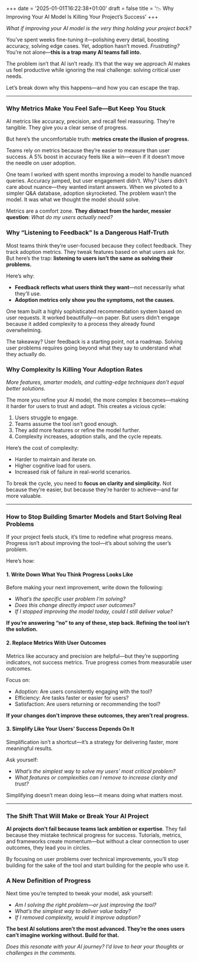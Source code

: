 +++
date = '2025-01-01T16:22:38+01:00'
draft = false
title = '📉 Why Improving Your AI Model Is Killing Your Project’s Success'
+++

_What if improving your AI model is the very thing holding your project back?_

You’ve spent weeks fine-tuning it—polishing every detail, boosting accuracy, solving edge cases. Yet, adoption hasn’t moved. _Frustrating?_ You’re not alone—**this is a trap many AI teams fall into.**

The problem isn’t that AI isn’t ready. It’s that the way we approach AI makes us feel productive while ignoring the real challenge: solving critical user needs.

Let’s break down why this happens—and how you can escape the trap.

---

### Why Metrics Make You Feel Safe—But Keep You Stuck

AI metrics like accuracy, precision, and recall feel reassuring. They’re tangible. They give you a clear sense of progress.

But here’s the uncomfortable truth: **metrics create the illusion of progress.**

Teams rely on metrics because they’re easier to measure than user success. A 5% boost in accuracy feels like a win—even if it doesn’t move the needle on user adoption.

One team I worked with spent months improving a model to handle nuanced queries. Accuracy jumped, but user engagement didn’t. Why? Users didn’t care about nuance—they wanted instant answers. When we pivoted to a simpler Q&A database, adoption skyrocketed. The problem wasn’t the model. It was what we thought the model should solve.

Metrics are a comfort zone. **They distract from the harder, messier question**: _What do my users actually need?_

### Why “Listening to Feedback” Is a Dangerous Half-Truth

Most teams think they’re user-focused because they collect feedback. They track adoption metrics. They tweak features based on what users ask for. But here’s the trap: **listening to users isn’t the same as solving their problems.**

Here’s why:

- **Feedback reflects what users think they want**—not necessarily what they’ll use.
- **Adoption metrics only show you the symptoms, not the causes.**

One team built a highly sophisticated recommendation system based on user requests. It worked beautifully—on paper. But users didn’t engage because it added complexity to a process they already found overwhelming.

The takeaway? User feedback is a starting point, not a roadmap. Solving user problems requires going beyond what they say to understand what they actually do.

### Why Complexity Is Killing Your Adoption Rates

_More features, smarter models, and cutting-edge techniques don’t equal better solutions._

The more you refine your AI model, the more complex it becomes—making it harder for users to trust and adopt. This creates a vicious cycle:

1. Users struggle to engage.
2. Teams assume the tool isn’t good enough.
3. They add more features or refine the model further.
4. Complexity increases, adoption stalls, and the cycle repeats.

Here’s the cost of complexity:

- Harder to maintain and iterate on.
- Higher cognitive load for users.
- Increased risk of failure in real-world scenarios.

To break the cycle, you need to **focus on clarity and simplicity.** Not because they’re easier, but because they’re harder to achieve—and far more valuable.

---

### How to Stop Building Smarter Models and Start Solving Real Problems

If your project feels stuck, it’s time to redefine what progress means. Progress isn’t about improving the tool—it’s about solving the user’s problem.

Here’s how:

#### 1. Write Down What You Think Progress Looks Like

Before making your next improvement, write down the following:

- _What’s the specific user problem I’m solving?_
- _Does this change directly impact user outcomes?_
- _If I stopped improving the model today, could I still deliver value?_

**If you’re answering “no” to any of these, step back. Refining the tool isn’t the solution.**

#### 2. Replace Metrics With User Outcomes

Metrics like accuracy and precision are helpful—but they’re supporting indicators, not success metrics. True progress comes from measurable user outcomes.

Focus on:

- Adoption: Are users consistently engaging with the tool?
- Efficiency: Are tasks faster or easier for users?
- Satisfaction: Are users returning or recommending the tool?

**If your changes don’t improve these outcomes, they aren’t real progress.**

#### 3. Simplify Like Your Users’ Success Depends On It

Simplification isn’t a shortcut—it’s a strategy for delivering faster, more meaningful results.

Ask yourself:

- _What’s the simplest way to solve my users’ most critical problem?_
- _What features or complexities can I remove to increase clarity and trust?_

Simplifying doesn’t mean doing less—it means doing what matters most.

---

### The Shift That Will Make or Break Your AI Project

**AI projects don’t fail because teams lack ambition or expertise**. They fail because they mistake technical progress for success. Tutorials, metrics, and frameworks create momentum—but without a clear connection to user outcomes, they lead you in circles.

By focusing on user problems over technical improvements, you’ll stop building for the sake of the tool and start building for the people who use it.

### A New Definition of Progress

Next time you’re tempted to tweak your model, ask yourself:

- _Am I solving the right problem—or just improving the tool?_
- _What’s the simplest way to deliver value today?_
- _If I removed complexity, would it improve adoption?_

**The best AI solutions aren’t the most advanced. They’re the ones users can’t imagine working without. Build for that.**

_Does this resonate with your AI journey? I’d love to hear your thoughts or challenges in the comments._
